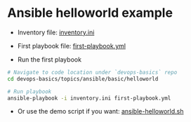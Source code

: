 # Ansible helloworld example

- Inventory file: [inventory.ini](./inventory.ini)
- First playbook file: [first-playbook.yml](./first-playbook.yml)

- Run the first playbook

```bash
# Navigate to code location under `devops-basics` repo
cd devops-basics/topics/ansible/basic/helloworld

# Run playbook
ansible-playbook -i inventory.ini first-playbook.yml
```

- Or use the demo script if you want: [ansible-helloworld.sh](./ansible-helloworld.sh)
